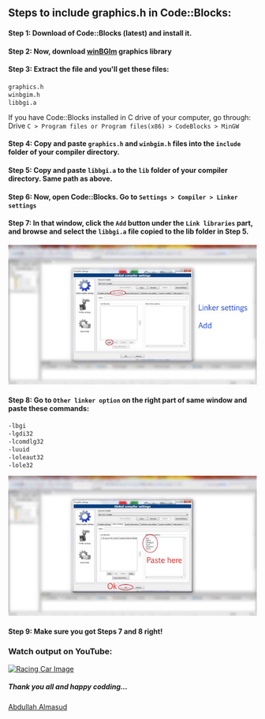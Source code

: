 ## Steps to include graphics.h in Code::Blocks:

#### Step 1: Download of Code::Blocks (latest) and install it. 

#### Step 2: Now, download [winBGIm](https://raw.githubusercontent.com/almasud/Racing_Car/master/WinBGIm_Graphics_Libraries.rar) graphics library

#### Step 3: Extract the file and you'll get these files:
```
graphics.h
winbgim.h
libbgi.a
```

If you have Code::Blocks installed in C drive of your computer, go through:
Drive ```C > Program files or Program files(x86) > CodeBlocks > MinGW```
#### Step 4: Copy and paste ```graphics.h``` and ```winbgim.h``` files into the ```include``` folder of your compiler directory.

#### Step 5: Copy and paste ```libbgi.a``` to the ```lib``` folder of your compiler directory. Same path as above.

#### Step 6: Now, open Code::Blocks. Go to ```Settings > Compiler > Linker settings```

#### Step 7: In that window, click the ```Add``` button under the ```Link libraries``` part, and browse and select the ```libbgi.a``` file copied to the lib folder in Step 5.

![Step 7](https://github.com/almasud/Racing_Car/blob/master/Step%207.jpg)

#### Step 8: Go to ```Other linker option``` on the right part of same window and paste these commands:
```
-lbgi 
-lgdi32 
-lcomdlg32 
-luuid 
-loleaut32 
-lole32
```

![Step 7](https://github.com/almasud/Racing_Car/blob/master/Step%208.jpg)

#### Step 9: Make sure you got Steps 7 and 8 right!

### Watch output on YouTube:
[![Racing Car Image](https://i9.ytimg.com/vi/jOWOaJvT8As/mq1.jpg?sqp=CNSc6O4F&rs=AOn4CLDW7K6X8z2s9ZsTXhYnzXknHpTwnw)](https://youtu.be/jOWOaJvT8As)


##### Thank you all and happy codding... 
[Abdullah Almasud](https://facebook.com/almasud.arm)
